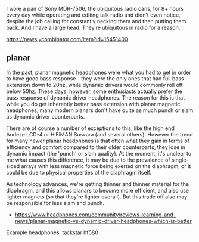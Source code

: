 I wore a pair of Sony MDR-7506, the ubiquitous radio cans, for 8+ hours every day while operating and editing talk radio and didn’t even notice, despite the job calling for constantly necking them and then putting them back. And I have a large head. They’re ubiquitous in radio for a reason.

https://news.ycombinator.com/item?id=15451400

## planar

In the past, planar magnetic headphones were what you had to get in order to have good bass response - they were the only ones that had full bass extension down to 20hz, while dynamic drivers would commonly roll off below 50hz. These days, however, some enthusiasts actually prefer the bass response of dynamic driver headphones. The reason for this is that while you do get inherently better bass extension with planar magnetic headphones, many modern planars don't have quite as much punch or slam as dynamic driver counterparts.

There are of course a number of exceptions to this, like the high end Audeze LCD-4 or HiFiMAN Susvara (and several others). However the trend for many newer planar headphones is that often what they gain in terms of efficiency and comfort compared to their older counterparts, they lose in dynamic impact (the 'punch' or slam quality). At the moment, it's unclear to me what causes this difference, it may be due to the prevalence of single-sided arrays with less magnetic force being exerted on the diaphragm, or it could be due to physical properties of the diaphragm itself.

As technology advances, we're getting thinner and thinner material for the diaphragm, and this allows planars to become more efficient, and also use lighter magnets (so that they're lighter overall). But this trade off also may be responsible for less slam and punch.

- https://www.headphones.com/community/reviews-learning-and-news/planar-magnetic-vs-dynamic-driver-headphones-which-is-better

Example headphones: tackstar hf580

